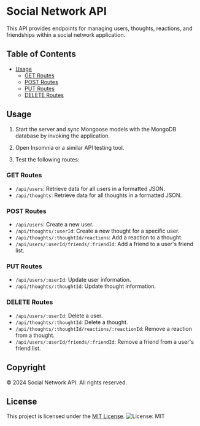 # Social Network API

This API provides endpoints for managing users, thoughts, reactions, and friendships within a social network application.

## Table of Contents

- [Usage](#usage)
  - [GET Routes](#get-routes)
  - [POST Routes](#post-routes)
  - [PUT Routes](#put-routes)
  - [DELETE Routes](#delete-routes)

## Usage

1. Start the server and sync Mongoose models with the MongoDB database by invoking the application.

2. Open Insomnia or a similar API testing tool.

3. Test the following routes:

### GET Routes

- `/api/users`: Retrieve data for all users in a formatted JSON.
- `/api/thoughts`: Retrieve data for all thoughts in a formatted JSON.

### POST Routes

- `/api/users`: Create a new user.
- `/api/thoughts/:userId`: Create a new thought for a specific user.
- `/api/thoughts/:thoughtId/reactions`: Add a reaction to a thought.
- `/api/users/:userId/friends/:friendId`: Add a friend to a user's friend list.

### PUT Routes

- `/api/users/:userId`: Update user information.
- `/api/thoughts/:thoughtId`: Update thought information.

### DELETE Routes

- `/api/users/:userId`: Delete a user.
- `/api/thoughts/:thoughtId`: Delete a thought.
- `/api/thoughts/:thoughtId/reactions/:reactionId`: Remove a reaction from a thought.
- `/api/users/:userId/friends/:friendId`: Remove a friend from a user's friend list.

## Copyright

&copy; 2024 Social Network API. All rights reserved.

## License

This project is licensed under the [MIT License](https://opensource.org/licenses/MIT). ![License: MIT](https://img.shields.io/badge/License-MIT-yellow.svg)